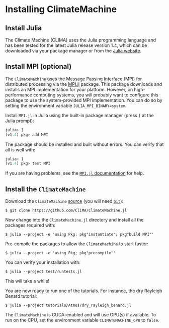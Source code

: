# Installing ClimateMachine

## Install Julia

The Climate Machine (CLIMA) uses the Julia programming language and has been tested for the latest Julia release version 1.4, which can be downloaded via your package manager or from the [Julia website](https://julialang.org/downloads/#current_stable_release).

## Install MPI (optional)

The `ClimateMachine` uses the Message Passing Interface (MPI) for
distributed processing via the
[MPI.jl](https://github.com/JuliaParallel/MPI.jl) package. This package
downloads and installs an MPI implementation for your platform. However, on
high-performance computing systems, you will probably want to configure this
package to use the system-provided MPI implementation. You can do so by setting
the environment variable `JULIA_MPI_BINARY=system`.

Install `MPI.jl` in Julia using the built-in package manager (press `]` at
the Julia prompt):

```julia
julia> ]
(v1.4) pkg> add MPI
```

The package should be installed and built without errors. You can verify
that all is well with:

```julia
julia> ]
(v1.4) pkg> test MPI
```

If you are having problems, see the [`MPI.jl`
documentation](https://juliaparallel.github.io/MPI.jl/stable/configuration/)
for help.

## Install the `ClimateMachine`

Download the `ClimateMachine`
[source](https://github.com/CliMA/ClimateMachine.jl) (you will need
[`Git`](https://git-scm.com/)):

```
$ git clone https://github.com/CliMA/ClimateMachine.jl
```

Now change into the `ClimateMachine.jl` directory and install all the packages
required with:

```
$ julia --project -e 'using Pkg; pkg"instantiate"; pkg"build MPI"'
```

Pre-compile the packages to allow the `ClimateMachine` to start faster:

```
$ julia --project -e 'using Pkg; pkg"precompile"'
```

You can verify your installation with:

```
$ julia --project test/runtests.jl
```

This will take a while!

You are now ready to run one of the tutorials. For instance, the dry
Rayleigh Benard tutorial:

```
$ julia --project tutorials/Atmos/dry_rayleigh_benard.jl
```

The `ClimateMachine` is CUDA-enabled and will use GPU(s) if available. To run
on the CPU, set the environment variable `CLIMATEMACHINE_GPU` to `false`.
